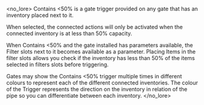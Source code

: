 <no_lore>
Contains <50% is a gate trigger provided on any gate that has an inventory placed next to it.

When selected, the connected actions will only be activated when the connected inventory is at less than 50% capacity.

When Contains <50% and the gate installed has parameters available, the Filter slots next to it becomes available as a parameter.
Placing Items in the filter slots allows you check if the inventory has less than 50% of the items selected in filters slots before triggering.

Gates may show the Contains <50% trigger multiple times in different colours to represent each of the different connected inventories.
The colour of the Trigger represents the direction on the inventory in relation of the pipe so you can differentiate between each inventory.
</no_lore>